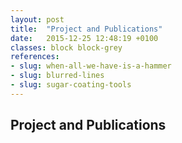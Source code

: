 ```yaml
---
layout: post
title:  "Project and Publications"
date:   2015-12-25 12:48:19 +0100
classes: block block-grey
references: 
- slug: when-all-we-have-is-a-hammer 
- slug: blurred-lines 
- slug: sugar-coating-tools
---
```

## Project and Publications
